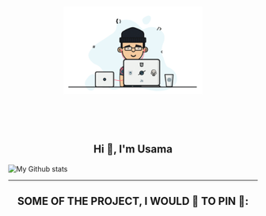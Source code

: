 <p align="center">
  <br><img src="https://github.com/usama-akram-gt/portfolio/blob/main/Developer.gif" width="280px"><br><br>
</p>
<br/>
<br/>
<h2 align="center">Hi 👋, I'm Usama</h1>


<img alt="My Github stats" align="center" border-radius="40px" width="800px" height="200px" src="https://github-readme-stats.vercel.app/api?username=usama-akram-gt&count_private=true&show_icons=true&hide_border=true&theme=react" href="https://github.com/usama-akram-gt"/>


---

<h2 align="center">SOME OF THE PROJECT, I WOULD 💖 TO PIN 📌:</h2>